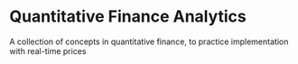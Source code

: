 # Quantitative Finance Analytics
A collection of concepts in quantitative finance, to practice implementation with real-time prices
